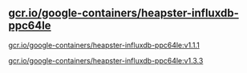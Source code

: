 
[gcr.io/google-containers/heapster-influxdb-ppc64le](https://hub.docker.com/r/anjia0532/google-containers.heapster-influxdb-ppc64le/tags/)
-----


[gcr.io/google-containers/heapster-influxdb-ppc64le:v1.1.1](https://hub.docker.com/r/anjia0532/google-containers.heapster-influxdb-ppc64le/tags/)


[gcr.io/google-containers/heapster-influxdb-ppc64le:v1.3.3](https://hub.docker.com/r/anjia0532/google-containers.heapster-influxdb-ppc64le/tags/)


